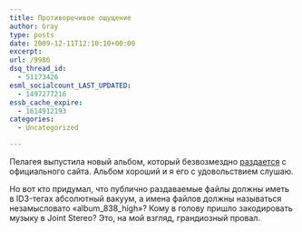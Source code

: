 ```yaml
---
title: Противоречивое ощущение
author: Gray
type: posts
date: 2009-12-11T12:10:10+00:00
excerpt:
url: /9986
dsq_thread_id:
  - 51173426
esml_socialcount_LAST_UPDATED:
  - 1497277216
essb_cache_expire:
  - 1614912193
categories:
  - Uncategorized

---
```








Пелагея выпустила новый альбом, который безвозмездно [раздается][1] с официального сайта. Альбом хороший и я его с удовольствием слушаю.

Но вот кто придумал, что публично раздаваемые файлы должны иметь в ID3-тегах абсолютный вакуум, а имена файлов должны называться незамысловато &#171;album\_838\_high&#187;? Кому в голову пришло закодировать музыку в Joint Stereo? Это, на мой взгляд, грандиозный провал.

 [1]: http://tropos.pelagea.ru/